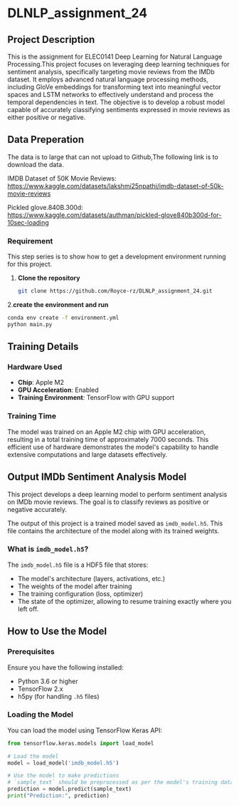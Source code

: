 # DLNLP_assignment_24
## Project Description
This is the assignment for ELEC0141 Deep Learning for Natural Language Processing.This project focuses on leveraging deep learning techniques for sentiment analysis, specifically targeting movie reviews from the IMDb dataset. It employs advanced natural language processing methods, including GloVe embeddings for transforming text into meaningful vector spaces and LSTM networks to effectively understand and process the temporal dependencies in text. The objective is to develop a robust model capable of accurately classifying sentiments expressed in movie reviews as either positive or negative.


## Data Preperation
The data is to large that can not upload to Github,The following link is to download the data.


IMDB Dataset of 50K Movie Reviews: https://www.kaggle.com/datasets/lakshmi25npathi/imdb-dataset-of-50k-movie-reviews


Pickled glove.840B.300d: https://www.kaggle.com/datasets/authman/pickled-glove840b300d-for-10sec-loading


### Requirement

This step series is to show how to get a development environment running for this project.

1. **Clone the repository**

   ```bash
   git clone https://github.com/Royce-rz/DLNLP_assignment_24.git
   ```
2.**create the environment and run**
   ```bash
   conda env create -f environment.yml
   python main.py
   ```



## Training Details

### Hardware Used

- **Chip**: Apple M2
- **GPU Acceleration**: Enabled
- **Training Environment**: TensorFlow with GPU support

### Training Time

The model was trained on an Apple M2 chip with GPU acceleration, resulting in a total training time of approximately 7000 seconds. This efficient use of hardware demonstrates the model's capability to handle extensive computations and large datasets effectively.

## Output IMDb Sentiment Analysis Model

This project develops a deep learning model to perform sentiment analysis on IMDb movie reviews. The goal is to classify reviews as positive or negative accurately.


The output of this project is a trained model saved as `imdb_model.h5`. This file contains the architecture of the model along with its trained weights.

### What is `imdb_model.h5`?

The `imdb_model.h5` file is a HDF5 file that stores:
- The model's architecture (layers, activations, etc.)
- The weights of the model after training
- The training configuration (loss, optimizer)
- The state of the optimizer, allowing to resume training exactly where you left off.

## How to Use the Model

### Prerequisites

Ensure you have the following installed:
- Python 3.6 or higher
- TensorFlow 2.x
- h5py (for handling `.h5` files)

### Loading the Model

You can load the model using TensorFlow Keras API:

```python
from tensorflow.keras.models import load_model

# Load the model
model = load_model('imdb_model.h5')

# Use the model to make predictions
# `sample_text` should be preprocessed as per the model's training data
prediction = model.predict(sample_text)
print("Prediction:", prediction)

